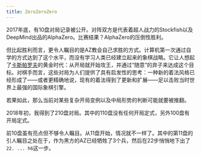 ```yaml
---
title: ZeroZeroZero
---
```


2017年底，有10盘对局记录被公开。对阵双方是代表着超人战力的Stockfish以及DeepMind出品的AlphaZero。比赛结果？AlphaZero的压倒性胜利。

但比起胜利而言，更令人瞩目的是AZ教会自己求胜的方式。计算机第一次通过自学的方式达到了这个水平，而没有学习人类已经建立起来的象棋战略。它让人想起了[卡斯帕罗夫](https://en.wikipedia.org/wiki/Garry_Kasparov)的黄金时代：从开局就开始攻王，并通过“随意”的弃子来达成这个目标。对棋手而言，这些对局为人们提供了具有启发性的思考：一种新的着法风格已经形成了——或者更精确地说，现有的着法得到了更新和扩展——足以击败当时世界上最强的国际象棋引擎。

若果如此，那么当前对某些复杂开局变例以及中局形势的判断可能就要被推翻。

2018年初，我得到了210盘对局。其中的110盘没有任何开局定式，另外100盘有开局定式。

前10盘虽有亮点但不够令人瞩目。从11盘开始，情况就不一样了。其中的第11盘的引人瞩目之处在于，作为黑方的AZ已经牺牲了3个兵，然后在22步悄悄地下出了`22. ... h6`这一步。




